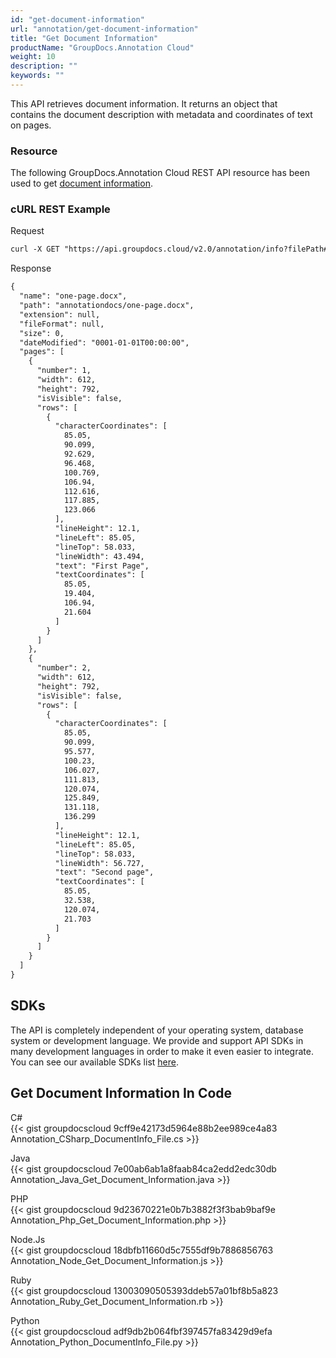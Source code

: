 ```yaml
---
id: "get-document-information"
url: "annotation/get-document-information"
title: "Get Document Information"
productName: "GroupDocs.Annotation Cloud"
weight: 10
description: ""
keywords: ""
---
```

This API retrieves document information. It returns an object that contains the document description with metadata and coordinates of text on pages.

### Resource ###

The following GroupDocs.Annotation Cloud REST API resource has been used to get [document information](https://apireference.groupdocs.cloud/annotation/#/Info/GetInfo).

### cURL REST Example ###

Request

```html
curl -X GET "https://api.groupdocs.cloud/v2.0/annotation/info?filePath#annotationdocs%2Fone-page.docx" -H  "accept: application/json" -H  "authorization: Bearer [Access Token]" 
```

Response

```html
{
  "name": "one-page.docx",
  "path": "annotationdocs/one-page.docx",
  "extension": null,
  "fileFormat": null,
  "size": 0,
  "dateModified": "0001-01-01T00:00:00",
  "pages": [
    {
      "number": 1,
      "width": 612,
      "height": 792,
      "isVisible": false,
      "rows": [
        {
          "characterCoordinates": [
            85.05,
            90.099,
            92.629,
            96.468,
            100.769,
            106.94,
            112.616,
            117.885,
            123.066
          ],
          "lineHeight": 12.1,
          "lineLeft": 85.05,
          "lineTop": 58.033,
          "lineWidth": 43.494,
          "text": "First Page",
          "textCoordinates": [
            85.05,
            19.404,
            106.94,
            21.604
          ]
        }
      ]
    },
    {
      "number": 2,
      "width": 612,
      "height": 792,
      "isVisible": false,
      "rows": [
        {
          "characterCoordinates": [
            85.05,
            90.099,
            95.577,
            100.23,
            106.027,
            111.813,
            120.074,
            125.849,
            131.118,
            136.299
          ],
          "lineHeight": 12.1,
          "lineLeft": 85.05,
          "lineTop": 58.033,
          "lineWidth": 56.727,
          "text": "Second page",
          "textCoordinates": [
            85.05,
            32.538,
            120.074,
            21.703
          ]
        }
      ]
    }
  ]
}
```

## SDKs ##

The API is completely independent of your operating system, database system or development language. We provide and support API SDKs in many development languages in order to make it even easier to integrate. You can see our available SDKs list [here](https://github.com/groupdocs-annotation-cloud).

## Get Document Information In Code ##

C#  
{{< gist groupdocscloud 9cff9e42173d5964e88b2ee989ce4a83 Annotation_CSharp_DocumentInfo_File.cs >}}

Java  
{{< gist groupdocscloud 7e00ab6ab1a8faab84ca2edd2edc30db Annotation_Java_Get_Document_Information.java >}}

PHP  
{{< gist groupdocscloud 9d23670221e0b7b3882f3f3bab9baf9e Annotation_Php_Get_Document_Information.php >}}

Node.Js  
{{< gist groupdocscloud 18dbfb11660d5c7555df9b7886856763 Annotation_Node_Get_Document_Information.js >}}

Ruby  
{{< gist groupdocscloud 13003090505393ddeb57a01bf8b5a823 Annotation_Ruby_Get_Document_Information.rb >}}

Python  
{{< gist groupdocscloud adf9db2b064fbf397457fa83429d9efa Annotation_Python_DocumentInfo_File.py >}}